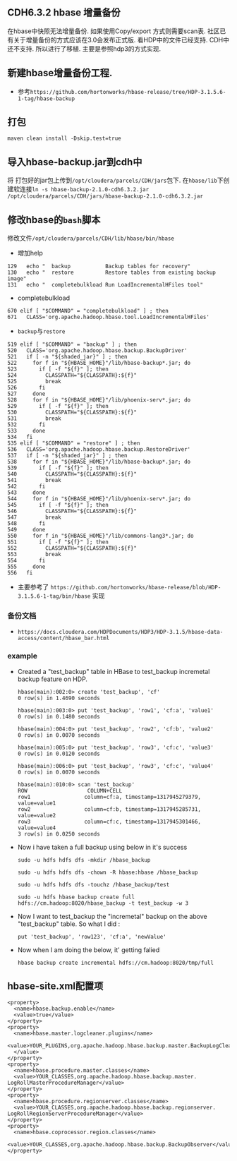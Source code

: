 ## CDH6.3.2 hbase 增量备份
在hbase中快照无法增量备份. 如果使用Copy/export 方式则需要scan表. 社区已有关于增量备份的方式应该在3.0会发布正式版. 看HDP中的文件已经支持. CDH中还不支持. 所以进行了移植. 主要是参照hdp3的方式实现.

## 新建hbase增量备份工程.
- 参考`https://github.com/hortonworks/hbase-release/tree/HDP-3.1.5.6-1-tag/hbase-backup`

## 打包
```
maven clean install -Dskip.test=true
```
## 导入hbase-backup.jar到cdh中
将 打包好的jar包上传到`/opt/cloudera/parcels/CDH/jars`包下. 在`hbase/lib`下创建软连接`ln -s hbase-backup-2.1.0-cdh6.3.2.jar /opt/cloudera/parcels/CDH/jars/hbase-backup-2.1.0-cdh6.3.2.jar`

## 修改hbase的`bash`脚本
修改文件`/opt/cloudera/parcels/CDH/lib/hbase/bin/hbase`

- 增加help
```
129   echo "  backup           Backup tables for recovery"
130   echo "  restore          Restore tables from existing backup image"
131   echo "  completebulkload Run LoadIncrementalHFiles tool"
```
- completebulkload
```
670 elif [ "$COMMAND" = "completebulkload" ] ; then
671   CLASS='org.apache.hadoop.hbase.tool.LoadIncrementalHFiles'
```
- `backup`与`restore`
```
519 elif [ "$COMMAND" = "backup" ] ; then
520   CLASS='org.apache.hadoop.hbase.backup.BackupDriver'
521   if [ -n "${shaded_jar}" ] ; then
522     for f in "${HBASE_HOME}"/lib/hbase-backup*.jar; do
523       if [ -f "${f}" ]; then
524         CLASSPATH="${CLASSPATH}:${f}"
525         break
526       fi
527     done
528     for f in "${HBASE_HOME}"/lib/phoenix-serv*.jar; do
529       if [ -f "${f}" ]; then
530         CLASSPATH="${CLASSPATH}:${f}"
531         break
532       fi
533     done
534   fi
535 elif [ "$COMMAND" = "restore" ] ; then
536   CLASS='org.apache.hadoop.hbase.backup.RestoreDriver'
537   if [ -n "${shaded_jar}" ] ; then
538     for f in "${HBASE_HOME}"/lib/hbase-backup*.jar; do
539       if [ -f "${f}" ]; then
540         CLASSPATH="${CLASSPATH}:${f}"
541         break
542       fi
543     done
544     for f in "${HBASE_HOME}"/lib/phoenix-serv*.jar; do
545       if [ -f "${f}" ]; then
546         CLASSPATH="${CLASSPATH}:${f}"
547         break
548       fi
549     done
550     for f in "${HBASE_HOME}"/lib/commons-lang3*.jar; do
551       if [ -f "${f}" ]; then
552         CLASSPATH="${CLASSPATH}:${f}"
553         break
554       fi
555     done
556   fi
```
- 主要参考了 `https://github.com/hortonworks/hbase-release/blob/HDP-3.1.5.6-1-tag/bin/hbase` 实现

### 备份文档
- `https://docs.cloudera.com/HDPDocuments/HDP3/HDP-3.1.5/hbase-data-access/content/hbase_bar.html`

### example
- Created a "test_backup" table in HBase to test_backup incremetal backup feature on HDP.
  ```
  hbase(main):002:0> create 'test_backup', 'cf'
  0 row(s) in 1.4690 seconds
  
  hbase(main):003:0> put 'test_backup', 'row1', 'cf:a', 'value1'
  0 row(s) in 0.1480 seconds
  
  hbase(main):004:0> put 'test_backup', 'row2', 'cf:b', 'value2'
  0 row(s) in 0.0070 seconds
  
  hbase(main):005:0> put 'test_backup', 'row3', 'cf:c', 'value3'
  0 row(s) in 0.0120 seconds
  
  hbase(main):006:0> put 'test_backup', 'row3', 'cf:c', 'value4'
  0 row(s) in 0.0070 seconds
  
  hbase(main):010:0> scan 'test_backup'       
  ROW                   COLUMN+CELL                                               
  row1                 column=cf:a, timestamp=1317945279379, value=value1        
  row2                 column=cf:b, timestamp=1317945285731, value=value2        
  row3                 column=cf:c, timestamp=1317945301466, value=value4        
  3 row(s) in 0.0250 seconds
  ```
- Now i have taken a full backup using below in it's success
  ```
  sudo -u hdfs hdfs dfs -mkdir /hbase_backup
  
  sudo -u hdfs hdfs dfs -chown -R hbase:hbase /hbase_backup
  
  sudo -u hdfs hdfs dfs -touchz /hbase_backup/test
  
  sudo -u hdfs hbase backup create full hdfs://cm.hadoop:8020/hbase_backup -t test_backup -w 3

  ```
- Now I want to test_backup the "incremetal" backup on the above "test_backup" table. So what I did :
  ```
  put 'test_backup', 'row123', 'cf:a', 'newValue'
  ```
- Now when I am doing the below, it' getting falied
  ```
  hbase backup create incremental hdfs://cm.hadoop:8020/tmp/full
  ```

## hbase-site.xml配置项
  ```
  <property>
    <name>hbase.backup.enable</name>
    <value>true</value>
  </property>
  <property>
    <name>hbase.master.logcleaner.plugins</name>
    <value>YOUR_PLUGINS,org.apache.hadoop.hbase.backup.master.BackupLogCleaner
    </value>
  </property>
  <property>
    <name>hbase.procedure.master.classes</name>
    <value>YOUR_CLASSES,org.apache.hadoop.hbase.backup.master.
  LogRollMasterProcedureManager</value>
  </property>
  <property>
    <name>hbase.procedure.regionserver.classes</name>
    <value>YOUR_CLASSES,org.apache.hadoop.hbase.backup.regionserver.
  LogRollRegionServerProcedureManager</value>
  </property>
  <property>
    <name>hbase.coprocessor.region.classes</name>
    <value>YOUR_CLASSES,org.apache.hadoop.hbase.backup.BackupObserver</value>
  </property>
  ```
